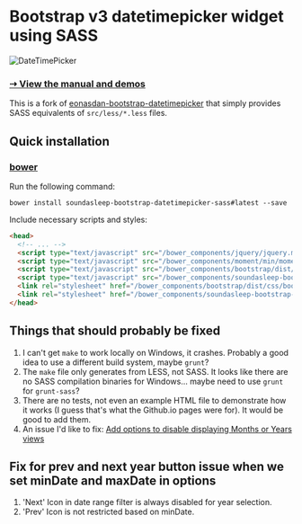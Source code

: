 # Bootstrap v3 datetimepicker widget using SASS

![DateTimePicker](http://i.imgur.com/nfnvh5g.png)

### [⇢ View the manual and demos](http://eonasdan.github.io/bootstrap-datetimepicker/)

This is a fork of [eonasdan-bootstrap-datetimepicker](https://github.com/Eonasdan/bootstrap-datetimepicker) that simply provides SASS equivalents of `src/less/*.less` files.

## Quick installation

### [bower](http://bower.io)

Run the following command:
```
bower install soundasleep-bootstrap-datetimepicker-sass#latest --save
```

Include necessary scripts and styles:
```html
<head>
  <!-- ... -->
  <script type="text/javascript" src="/bower_components/jquery/jquery.min.js"></script>
  <script type="text/javascript" src="/bower_components/moment/min/moment.min.js"></script>
  <script type="text/javascript" src="/bower_components/bootstrap/dist/js/bootstrap.min.js"></script>
  <script type="text/javascript" src="/bower_components/soundasleep-bootstrap-datetimepicker-sass/build/js/bootstrap-datetimepicker.min.js"></script>
  <link rel="stylesheet" href="/bower_components/bootstrap/dist/css/bootstrap.min.css" />
  <link rel="stylesheet" href="/bower_components/soundasleep-bootstrap-datetimepicker-sass/build/css/bootstrap-datetimepicker.min.css" />
</head>
```

## Things that should probably be fixed

1. I can't get `make` to work locally on Windows, it crashes. Probably a good idea to use a different build system, maybe `grunt`?
2. The `make` file only generates from LESS, not SASS. It looks like there are no SASS compilation binaries for Windows... maybe need to use `grunt` for `grunt-sass`?
3. There are no tests, not even an example HTML file to demonstrate how it works (I guess that's what the Github.io pages were for). It would be good to add them.
4. An issue I'd like to fix: [Add options to disable displaying Months or Years views](https://github.com/Eonasdan/bootstrap-datetimepicker/issues/252)

## Fix for prev and next year button issue when we set minDate and maxDate in options
1. 'Next' Icon in date range filter is always disabled for year selection.
2. 'Prev' Icon is not restricted based on minDate.